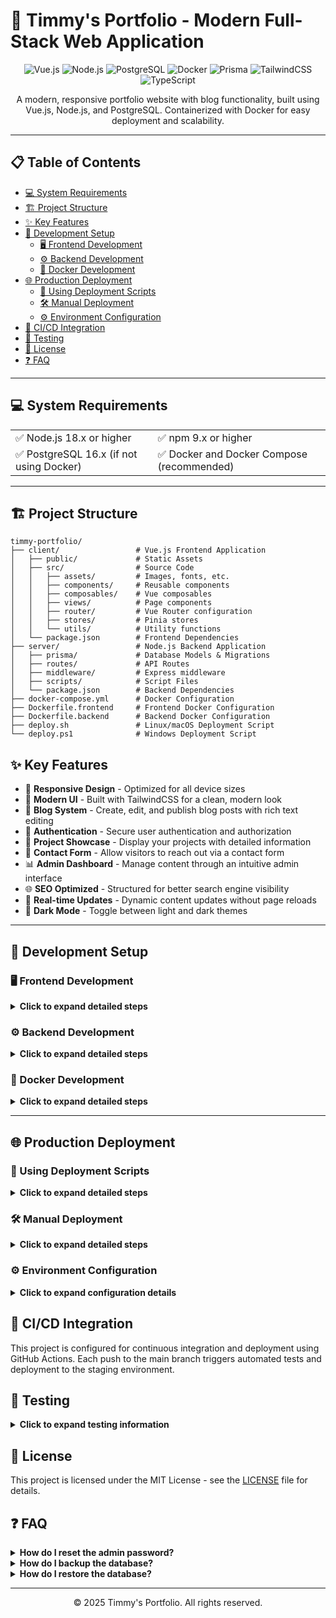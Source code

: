 # 🌟 Timmy's Portfolio - Modern Full-Stack Web Application

<div align="center">

![Vue.js](https://img.shields.io/badge/Vue.js-4FC08D?style=for-the-badge&logo=vue.js&logoColor=white)
![Node.js](https://img.shields.io/badge/Node.js-339933?style=for-the-badge&logo=nodedotjs&logoColor=white)
![PostgreSQL](https://img.shields.io/badge/PostgreSQL-4169E1?style=for-the-badge&logo=postgresql&logoColor=white)
![Docker](https://img.shields.io/badge/Docker-2496ED?style=for-the-badge&logo=docker&logoColor=white)
![Prisma](https://img.shields.io/badge/Prisma-2D3748?style=for-the-badge&logo=prisma&logoColor=white)
![TailwindCSS](https://img.shields.io/badge/Tailwind_CSS-38B2AC?style=for-the-badge&logo=tailwind-css&logoColor=white)
![TypeScript](https://img.shields.io/badge/TypeScript-3178C6?style=for-the-badge&logo=typescript&logoColor=white)

</div>

<p align="center">
A modern, responsive portfolio website with blog functionality, built using Vue.js, Node.js, and PostgreSQL. Containerized with Docker for easy deployment and scalability.
</p>

---

## 📋 Table of Contents

- [💻 System Requirements](#-system-requirements)
- [🏗️ Project Structure](#️-project-structure)
- [✨ Key Features](#-key-features)
- [🚀 Development Setup](#-development-setup)
  - [🖥️ Frontend Development](#️-frontend-development)
  - [⚙️ Backend Development](#️-backend-development)
  - [🐳 Docker Development](#-docker-development)
- [🌐 Production Deployment](#-production-deployment)
  - [📜 Using Deployment Scripts](#-using-deployment-scripts)
  - [🛠️ Manual Deployment](#️-manual-deployment)
  - [⚙️ Environment Configuration](#️-environment-configuration)
- [🔄 CI/CD Integration](#-cicd-integration)
- [🧪 Testing](#-testing)
- [📝 License](#-license)
- [❓ FAQ](#-faq)

---

## 💻 System Requirements

<table>
  <tr>
    <td>✅ Node.js 18.x or higher</td>
    <td>✅ npm 9.x or higher</td>
  </tr>
  <tr>
    <td>✅ PostgreSQL 16.x (if not using Docker)</td>
    <td>✅ Docker and Docker Compose (recommended)</td>
  </tr>
</table>

---

## 🏗️ Project Structure

```
timmy-portfolio/
├── client/                 # Vue.js Frontend Application
│   ├── public/             # Static Assets
│   ├── src/                # Source Code
│   │   ├── assets/         # Images, fonts, etc.
│   │   ├── components/     # Reusable components
│   │   ├── composables/    # Vue composables
│   │   ├── views/          # Page components
│   │   ├── router/         # Vue Router configuration
│   │   ├── stores/         # Pinia stores
│   │   └── utils/          # Utility functions
│   └── package.json        # Frontend Dependencies
├── server/                 # Node.js Backend Application
│   ├── prisma/             # Database Models & Migrations
│   ├── routes/             # API Routes
│   ├── middleware/         # Express middleware
│   ├── scripts/            # Script Files
│   └── package.json        # Backend Dependencies
├── docker-compose.yml      # Docker Configuration
├── Dockerfile.frontend     # Frontend Docker Configuration
├── Dockerfile.backend      # Backend Docker Configuration
├── deploy.sh               # Linux/macOS Deployment Script
└── deploy.ps1              # Windows Deployment Script
```

## ✨ Key Features

- 📱 **Responsive Design** - Optimized for all device sizes
- 🎨 **Modern UI** - Built with TailwindCSS for a clean, modern look
- 📝 **Blog System** - Create, edit, and publish blog posts with rich text editing
- 🔐 **Authentication** - Secure user authentication and authorization
- 🎯 **Project Showcase** - Display your projects with detailed information
- 📧 **Contact Form** - Allow visitors to reach out via a contact form
- 📊 **Admin Dashboard** - Manage content through an intuitive admin interface
- 🌐 **SEO Optimized** - Structured for better search engine visibility
- 🔄 **Real-time Updates** - Dynamic content updates without page reloads
- 🌙 **Dark Mode** - Toggle between light and dark themes

---

## 🚀 Development Setup

### 🖥️ Frontend Development

<details>
<summary><b>Click to expand detailed steps</b></summary>

1. Navigate to frontend directory:

```bash
cd client
```

2. Install dependencies:

```bash
npm install
```

3. Create `.env` file and set API URL:

```
VITE_API_URL=http://localhost:5000
```

4. Start development server:

```bash
npm run dev
```

The frontend application will run at http://localhost:3000.

</details>

### ⚙️ Backend Development

<details>
<summary><b>Click to expand detailed steps</b></summary>

1. Navigate to backend directory:

```bash
cd server
```

2. Install dependencies:

```bash
npm install
```

3. Create `.env` file and set environment variables:

```
PORT=5000
NODE_ENV=development
DATABASE_URL=postgresql://username:password@localhost:5432/timmy_portfolio?schema=public
CORS_ORIGIN=http://localhost:3000
JWT_SECRET=your_jwt_secret_here
EMAIL_HOST=smtp.gmail.com
EMAIL_PORT=587
EMAIL_SECURE=false
EMAIL_USER=your-email@gmail.com
EMAIL_PASS=your-app-password
EMAIL_RECIPIENT=your-email@gmail.com
```

4. Set up database:

```bash
npx prisma migrate dev
```

5. Initialize database:

```bash
node scripts/init-db.js
```

6. Start development server:

```bash
npm run dev
```

The backend API will run at http://localhost:5000.

</details>

### 🐳 Docker Development

<details>
<summary><b>Click to expand detailed steps</b></summary>

Using Docker is the simplest way to develop, avoiding environment configuration issues.

1. Run in the project root directory:

```bash
# Linux/macOS
./deploy.sh

# Windows
.\deploy.ps1
```

Or manually run Docker Compose:

```bash
docker-compose up -d
```

This will start the frontend, backend, and database services. The frontend will run at http://localhost:3000, and the backend API at http://localhost:5000.

</details>

---

## 🌐 Production Deployment

### 📜 Using Deployment Scripts

<details>
<summary><b>Click to expand detailed steps</b></summary>

1. Ensure Docker and Docker Compose are installed.

2. Modify environment files for production:
   - `server/.env`: Set production database connection, email configuration, etc.
   - `client/.env`: Set production API URL

3. Run the deployment script:

```bash
# Linux/macOS
./deploy.sh --production

# Windows
.\deploy.ps1 -Production
```

This will build and deploy the application in production mode.

</details>

### 🛠️ Manual Deployment

<details>
<summary><b>Click to expand detailed steps</b></summary>

#### Frontend Deployment

1. Navigate to frontend directory:

```bash
cd client
```

2. Build for production:

```bash
npm run build
```

3. Serve the built files using Nginx or another web server.

#### Backend Deployment

1. Navigate to backend directory:

```bash
cd server
```

2. Install production dependencies:

```bash
npm install --production
```

3. Start the server:

```bash
npm start
```

Or use a process manager like PM2:

```bash
pm2 start server.js --name timmy-portfolio-backend
```

</details>

### ⚙️ Environment Configuration

<details>
<summary><b>Click to expand configuration details</b></summary>

#### Frontend Environment Variables

| Variable | Description | Default |
|:---------|:------------|:--------|
| `VITE_API_URL` | Backend API URL | http://localhost:5000 |

#### Backend Environment Variables

| Variable | Description | Required |
|:---------|:------------|:---------|
| `PORT` | Server port | Yes |
| `NODE_ENV` | Environment | Yes |
| `DATABASE_URL` | PostgreSQL connection string | Yes |
| `CORS_ORIGIN` | Allowed CORS origin | Yes |
| `JWT_SECRET` | JWT secret key | Yes |
| `EMAIL_HOST` | SMTP host | For email |
| `EMAIL_PORT` | SMTP port | For email |
| `EMAIL_SECURE` | Use TLS | For email |
| `EMAIL_USER` | SMTP username | For email |
| `EMAIL_PASS` | SMTP password | For email |
| `EMAIL_RECIPIENT` | Contact form recipient | For email |

</details>

## 🔄 CI/CD Integration

This project is configured for continuous integration and deployment using GitHub Actions. Each push to the main branch triggers automated tests and deployment to the staging environment.

## 🧪 Testing

<details>
<summary><b>Click to expand testing information</b></summary>

### Frontend Tests

```bash
cd client
npm run test
```

### Backend Tests

```bash
cd server
npm run test
```

</details>

## 📝 License

This project is licensed under the MIT License - see the [LICENSE](./LICENSE) file for details.

## ❓ FAQ

<details>
<summary><b>How do I reset the admin password?</b></summary>

Run the password reset script:

```bash
cd server
node scripts/reset-password.js
```

</details>

<details>
<summary><b>How do I backup the database?</b></summary>

If using Docker:

```bash
docker exec -t timmy-portfolio-db pg_dump -U postgres timmy_portfolio > backup.sql
```

If using local PostgreSQL:

```bash
pg_dump -U postgres timmy_portfolio > backup.sql
```

</details>

<details>
<summary><b>How do I restore the database?</b></summary>

If using Docker:

```bash
cat backup.sql | docker exec -i timmy-portfolio-db psql -U postgres -d timmy_portfolio
```

If using local PostgreSQL:

```bash
psql -U postgres -d timmy_portfolio < backup.sql
```

</details>

---

<p align="center">
© 2025 Timmy's Portfolio. All rights reserved.
</p>
